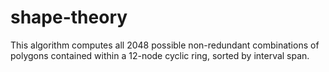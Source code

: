 # shape-theory

This algorithm computes all 2048 possible non-redundant combinations of polygons contained within a 12-node cyclic ring, sorted by interval span.
